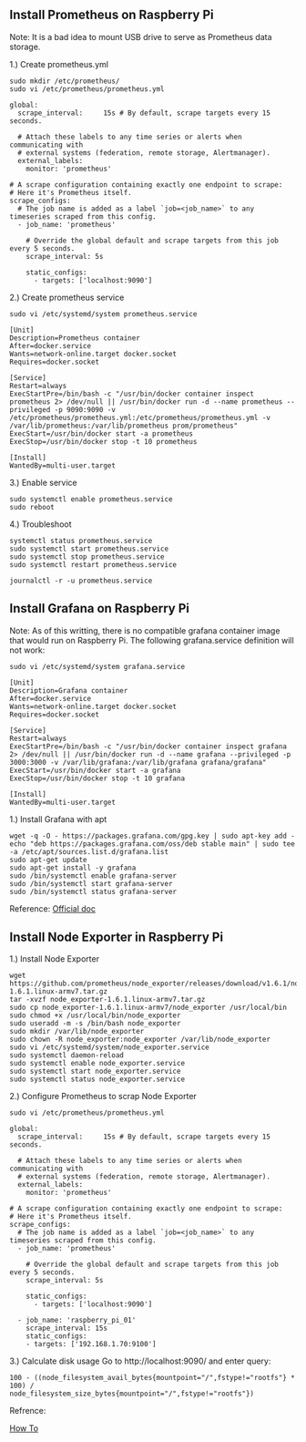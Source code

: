 ## Install Prometheus on Raspberry Pi
Note: It is a bad idea to mount USB drive to serve as Prometheus data storage.

1.) Create prometheus.yml

```
sudo mkdir /etc/prometheus/
sudo vi /etc/prometheus/prometheus.yml

global:
  scrape_interval:     15s # By default, scrape targets every 15 seconds.

  # Attach these labels to any time series or alerts when communicating with
  # external systems (federation, remote storage, Alertmanager).
  external_labels:
    monitor: 'prometheus'

# A scrape configuration containing exactly one endpoint to scrape:
# Here it's Prometheus itself.
scrape_configs:
  # The job name is added as a label `job=<job_name>` to any timeseries scraped from this config.
  - job_name: 'prometheus'

    # Override the global default and scrape targets from this job every 5 seconds.
    scrape_interval: 5s

    static_configs:
      - targets: ['localhost:9090']
```

2.) Create prometheus service
```
sudo vi /etc/systemd/system prometheus.service

[Unit]
Description=Prometheus container
After=docker.service
Wants=network-online.target docker.socket
Requires=docker.socket

[Service]
Restart=always
ExecStartPre=/bin/bash -c "/usr/bin/docker container inspect prometheus 2> /dev/null || /usr/bin/docker run -d --name prometheus --privileged -p 9090:9090 -v /etc/prometheus/prometheus.yml:/etc/prometheus/prometheus.yml -v /var/lib/prometheus:/var/lib/prometheus prom/prometheus"
ExecStart=/usr/bin/docker start -a prometheus
ExecStop=/usr/bin/docker stop -t 10 prometheus

[Install]
WantedBy=multi-user.target
```

3.) Enable service
```
sudo systemctl enable prometheus.service
sudo reboot
```

4.) Troubleshoot
```
systemctl status prometheus.service
sudo systemctl start prometheus.service
sudo systemctl stop prometheus.service
sudo systemctl restart prometheus.service

journalctl -r -u prometheus.service
```
## Install Grafana on Raspberry Pi

Note: As of this writting, there is no compatible grafana container image that would run on Raspberry Pi.  The following grafana.service definition will not work:
```
sudo vi /etc/systemd/system grafana.service

[Unit]
Description=Grafana container
After=docker.service
Wants=network-online.target docker.socket
Requires=docker.socket

[Service]
Restart=always
ExecStartPre=/bin/bash -c "/usr/bin/docker container inspect grafana 2> /dev/null || /usr/bin/docker run -d --name grafana --privileged -p 3000:3000 -v /var/lib/grafana:/var/lib/grafana grafana/grafana"
ExecStart=/usr/bin/docker start -a grafana
ExecStop=/usr/bin/docker stop -t 10 grafana

[Install]
WantedBy=multi-user.target
```

1.) Install Grafana with apt
```
wget -q -O - https://packages.grafana.com/gpg.key | sudo apt-key add -
echo "deb https://packages.grafana.com/oss/deb stable main" | sudo tee -a /etc/apt/sources.list.d/grafana.list
sudo apt-get update
sudo apt-get install -y grafana
sudo /bin/systemctl enable grafana-server
sudo /bin/systemctl start grafana-server
sudo /bin/systemctl status grafana-server
```

Reference:
[Official doc](https://grafana.com/tutorials/install-grafana-on-raspberry-pi/)

## Install Node Exporter in Raspberry Pi
1.) Install Node Exporter
```
wget https://github.com/prometheus/node_exporter/releases/download/v1.6.1/node_exporter-1.6.1.linux-armv7.tar.gz
tar -xvzf node_exporter-1.6.1.linux-armv7.tar.gz 
sudo cp node_exporter-1.6.1.linux-armv7/node_exporter /usr/local/bin
sudo chmod +x /usr/local/bin/node_exporter
sudo useradd -m -s /bin/bash node_exporter
sudo mkdir /var/lib/node_exporter
sudo chown -R node_exporter:node_exporter /var/lib/node_exporter
sudo vi /etc/systemd/system/node_exporter.service
sudo systemctl daemon-reload 
sudo systemctl enable node_exporter.service
sudo systemctl start node_exporter.service
sudo systemctl status node_exporter.service
```
2.) Configure Prometheus to scrap Node Exporter
```
sudo vi /etc/prometheus/prometheus.yml

global:
  scrape_interval:     15s # By default, scrape targets every 15 seconds.

  # Attach these labels to any time series or alerts when communicating with
  # external systems (federation, remote storage, Alertmanager).
  external_labels:
    monitor: 'prometheus'

# A scrape configuration containing exactly one endpoint to scrape:
# Here it's Prometheus itself.
scrape_configs:
  # The job name is added as a label `job=<job_name>` to any timeseries scraped from this config.
  - job_name: 'prometheus'

    # Override the global default and scrape targets from this job every 5 seconds.
    scrape_interval: 5s

    static_configs:
      - targets: ['localhost:9090']

  - job_name: 'raspberry_pi_01'
    scrape_interval: 15s
    static_configs:
    - targets: ['192.168.1.70:9100']

```
3.) Calculate disk usage
Go to http://localhost:9090/ and enter query:
```
100 - ((node_filesystem_avail_bytes{mountpoint="/",fstype!="rootfs"} * 100) /            node_filesystem_size_bytes{mountpoint="/",fstype!="rootfs"})
```

Refrence:

[How To](https://linuxhit.com/prometheus-node-exporter-on-raspberry-pi-how-to-install/)
